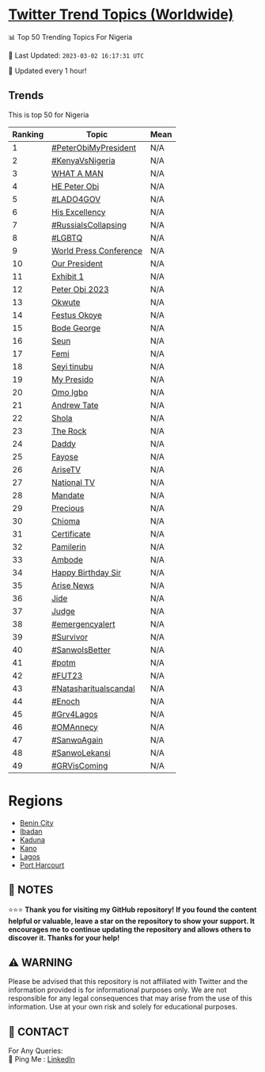 [Twitter Trend Topics (Worldwide)](https://github.com/ErcinDedeoglu/Twitter-Trend-Topics)
==========


📊 Top 50 Trending Topics For Nigeria

📆 Last Updated: `2023-03-02 16:17:31 UTC`

🔧 Updated every 1 hour!


## Trends

This is top 50 for Nigeria

| Ranking | Topic | Mean |
| ------- | ------------ | ------------ |
| 1 | [#PeterObiMyPresident](http://twitter.com/search?q=%23PeterObiMyPresident) | N/A |
| 2 | [#KenyaVsNigeria](http://twitter.com/search?q=%23KenyaVsNigeria) | N/A |
| 3 | [WHAT A MAN](http://twitter.com/search?q=WHAT+A+MAN) | N/A |
| 4 | [HE Peter Obi](http://twitter.com/search?q=HE+Peter+Obi) | N/A |
| 5 | [#LADO4GOV](http://twitter.com/search?q=%23LADO4GOV) | N/A |
| 6 | [His Excellency](http://twitter.com/search?q=His+Excellency) | N/A |
| 7 | [#RussiaIsCollapsing](http://twitter.com/search?q=%23RussiaIsCollapsing) | N/A |
| 8 | [#LGBTQ](http://twitter.com/search?q=%23LGBTQ) | N/A |
| 9 | [World Press Conference](http://twitter.com/search?q=World+Press+Conference) | N/A |
| 10 | [Our President](http://twitter.com/search?q=Our+President) | N/A |
| 11 | [Exhibit 1](http://twitter.com/search?q=Exhibit+1) | N/A |
| 12 | [Peter Obi 2023](http://twitter.com/search?q=Peter+Obi+2023) | N/A |
| 13 | [Okwute](http://twitter.com/search?q=Okwute) | N/A |
| 14 | [Festus Okoye](http://twitter.com/search?q=Festus+Okoye) | N/A |
| 15 | [Bode George](http://twitter.com/search?q=Bode+George) | N/A |
| 16 | [Seun](http://twitter.com/search?q=Seun) | N/A |
| 17 | [Femi](http://twitter.com/search?q=Femi) | N/A |
| 18 | [Seyi tinubu](http://twitter.com/search?q=Seyi+tinubu) | N/A |
| 19 | [My Presido](http://twitter.com/search?q=My+Presido) | N/A |
| 20 | [Omo Igbo](http://twitter.com/search?q=Omo+Igbo) | N/A |
| 21 | [Andrew Tate](http://twitter.com/search?q=Andrew+Tate) | N/A |
| 22 | [Shola](http://twitter.com/search?q=Shola) | N/A |
| 23 | [The Rock](http://twitter.com/search?q=The+Rock) | N/A |
| 24 | [Daddy](http://twitter.com/search?q=Daddy) | N/A |
| 25 | [Fayose](http://twitter.com/search?q=Fayose) | N/A |
| 26 | [AriseTV](http://twitter.com/search?q=AriseTV) | N/A |
| 27 | [National TV](http://twitter.com/search?q=National+TV) | N/A |
| 28 | [Mandate](http://twitter.com/search?q=Mandate) | N/A |
| 29 | [Precious](http://twitter.com/search?q=Precious) | N/A |
| 30 | [Chioma](http://twitter.com/search?q=Chioma) | N/A |
| 31 | [Certificate](http://twitter.com/search?q=Certificate) | N/A |
| 32 | [Pamilerin](http://twitter.com/search?q=Pamilerin) | N/A |
| 33 | [Ambode](http://twitter.com/search?q=Ambode) | N/A |
| 34 | [Happy Birthday Sir](http://twitter.com/search?q=Happy+Birthday+Sir) | N/A |
| 35 | [Arise News](http://twitter.com/search?q=Arise+News) | N/A |
| 36 | [Jide](http://twitter.com/search?q=Jide) | N/A |
| 37 | [Judge](http://twitter.com/search?q=Judge) | N/A |
| 38 | [#emergencyalert](http://twitter.com/search?q=%23emergencyalert) | N/A |
| 39 | [#Survivor](http://twitter.com/search?q=%23Survivor) | N/A |
| 40 | [#SanwoIsBetter](http://twitter.com/search?q=%23SanwoIsBetter) | N/A |
| 41 | [#potm](http://twitter.com/search?q=%23potm) | N/A |
| 42 | [#FUT23](http://twitter.com/search?q=%23FUT23) | N/A |
| 43 | [#Natasharitualscandal](http://twitter.com/search?q=%23Natasharitualscandal) | N/A |
| 44 | [#Enoch](http://twitter.com/search?q=%23Enoch) | N/A |
| 45 | [#Grv4Lagos](http://twitter.com/search?q=%23Grv4Lagos) | N/A |
| 46 | [#OMAnnecy](http://twitter.com/search?q=%23OMAnnecy) | N/A |
| 47 | [#SanwoAgain](http://twitter.com/search?q=%23SanwoAgain) | N/A |
| 48 | [#SanwoLekansi](http://twitter.com/search?q=%23SanwoLekansi) | N/A |
| 49 | [#GRVisComing](http://twitter.com/search?q=%23GRVisComing) | N/A |



# Regions

* [Benin City](</Nigeria/Benin City.md>)
* [Ibadan](</Nigeria/Ibadan.md>)
* [Kaduna](</Nigeria/Kaduna.md>)
* [Kano](</Nigeria/Kano.md>)
* [Lagos](</Nigeria/Lagos.md>)
* [Port Harcourt](</Nigeria/Port Harcourt.md>)



## 📝 NOTES

⭐⭐⭐ **Thank you for visiting my GitHub repository! If you found the content helpful or valuable, leave a star on the repository to show your support. It encourages me to continue updating the repository and allows others to discover it. Thanks for your help!**


## ⚠️ WARNING

Please be advised that this repository is not affiliated with Twitter and the information provided is for informational purposes only. We are not responsible for any legal consequences that may arise from the use of this information. Use at your own risk and solely for educational purposes.


## 📨 CONTACT

 For Any Queries:  
            🏓 Ping Me : [LinkedIn](https://www.linkedin.com/in/ercindedeoglu/)
